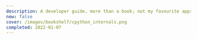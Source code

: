 ```yaml
---
description: A developer guide, more than a book; not my favourite approach, since it loses the big(ger) picture for the details. Still, may be uniquely useful for those interested in understanding the Python VM.
new: false
cover: /images/bookshelf/cpython_internals.png
completed: 2022-01-07
---
```

